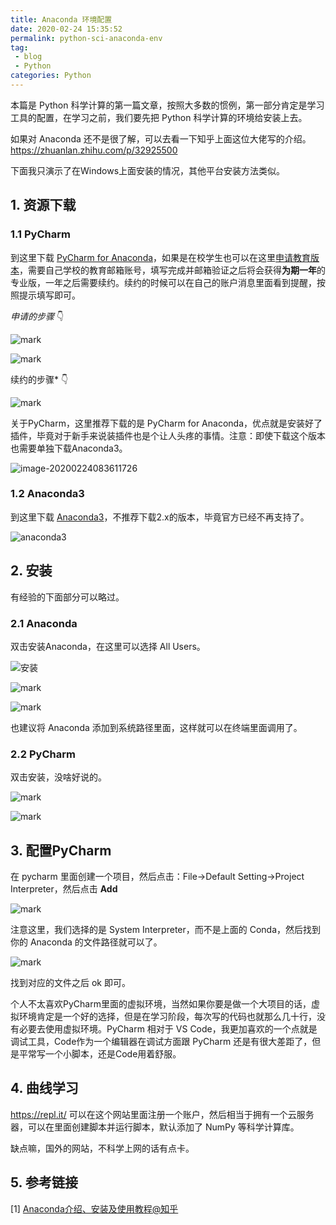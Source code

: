 ```yaml
---
title: Anaconda 环境配置
date: 2020-02-24 15:35:52
permalink: python-sci-anaconda-env
tag: 
 - blog
 - Python
categories: Python
---
```


本篇是 Python 科学计算的第一篇文章，按照大多数的惯例，第一部分肯定是学习工具的配置，在学习之前，我们要先把 Python 科学计算的环境给安装上去。

<!-- more -->

如果对 Anaconda 还不是很了解，可以去看一下知乎上面这位大佬写的介绍。https://zhuanlan.zhihu.com/p/32925500

下面我只演示了在Windows上面安装的情况，其他平台安装方法类似。

## 1. 资源下载

### 1.1 PyCharm

到这里下载 [PyCharm for Anaconda](https://www.jetbrains.com/pycharm/promo/anaconda/)，如果是在校学生也可以在这里[申请教育版本](https://www.jetbrains.com/shop/eform/students)，需要自己学校的教育邮箱账号，填写完成并邮箱验证之后将会获得**为期一年**的专业版，一年之后需要续约。续约的时候可以在自己的账户消息里面看到提醒，按照提示填写即可。

*申请的步骤* 👇

![mark](https://xerrors.oss-cn-shanghai.aliyuncs.com/blog/20200224/nbX77fQ1IfOd.png)

![mark](https://xerrors.oss-cn-shanghai.aliyuncs.com/blog/20200224/m878qH4RtaAO.png)

续约的步骤* 👇

![mark](https://xerrors.oss-cn-shanghai.aliyuncs.com/blog/20200224/R5buXiBoaDEL.png)

关于PyCharm，这里推荐下载的是 PyCharm for Anaconda，优点就是安装好了插件，毕竟对于新手来说装插件也是个让人头疼的事情。注意：即使下载这个版本也需要单独下载Anaconda3。

![image-20200224083611726](https://xerrors.oss-cn-shanghai.aliyuncs.com/blog/20200224/oUswrUDxTHub.png)

### 1.2 Anaconda3

到这里下载 [Anaconda3](https://www.anaconda.com/distribution/#download-section)，不推荐下载2.x的版本，毕竟官方已经不再支持了。

![anaconda3](https://xerrors.oss-cn-shanghai.aliyuncs.com/blog/20200224/exWL0aa9kVsa.png)



## 2. 安装

有经验的下面部分可以略过。

### 2.1 Anaconda

双击安装Anaconda，在这里可以选择 All Users。

![安装](https://xerrors.oss-cn-shanghai.aliyuncs.com/blog/20200224/9PmqTRUMFYtG.png)

![mark](https://xerrors.oss-cn-shanghai.aliyuncs.com/blog/20200224/DhKqKwJnc01g.png)

![mark](https://xerrors.oss-cn-shanghai.aliyuncs.com/blog/20200224/dRjLLugWQxHq.png)

也建议将 Anaconda 添加到系统路径里面，这样就可以在终端里面调用了。

### 2.2 PyCharm

双击安装，没啥好说的。

![mark](https://xerrors.oss-cn-shanghai.aliyuncs.com/blog/20200224/P83hCUcaS9TP.png)

![mark](https://xerrors.oss-cn-shanghai.aliyuncs.com/blog/20200224/OVYsFQaDBlqK.png)

## 3. 配置PyCharm


在 pycharm 里面创建一个项目，然后点击：File->Default Setting->Project Interpreter，然后点击 **Add**

![mark](https://xerrors.oss-cn-shanghai.aliyuncs.com/blog/20200224/YE7uzUwYcoiA.png)

注意这里，我们选择的是 System Interpreter，而不是上面的 Conda，然后找到你的 Anaconda 的文件路径就可以了。

![mark](https://xerrors.oss-cn-shanghai.aliyuncs.com/blog/20200224/kMk1x3odtA9C.png)

找到对应的文件之后 ok 即可。

个人不太喜欢PyCharm里面的虚拟环境，当然如果你要是做一个大项目的话，虚拟环境肯定是一个好的选择，但是在学习阶段，每次写的代码也就那么几十行，没有必要去使用虚拟环境。PyCharm 相对于 VS Code，我更加喜欢的一个点就是调试工具，Code作为一个编辑器在调试方面跟 PyCharm 还是有很大差距了，但是平常写一个小脚本，还是Code用着舒服。

## 4. 曲线学习

https://repl.it/ 可以在这个网站里面注册一个账户，然后相当于拥有一个云服务器，可以在里面创建脚本并运行脚本，默认添加了 NumPy 等科学计算库。

缺点嘛，国外的网站，不科学上网的话有点卡。

## 5. 参考链接

[1] [Anaconda介绍、安装及使用教程@知乎](https://zhuanlan.zhihu.com/p/32925500)